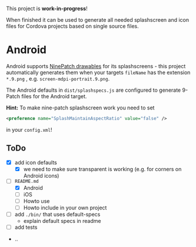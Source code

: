 This project is **work-in-progress**!

When finished it can be used to generate all needed splashscreen and icon files for Cordova projects based on single source files.

# Android

Android supports [NinePatch drawables](https://developer.android.com/guide/topics/graphics/drawables#nine-patch) for its splashscreens - this project automatically generates them when your targets `fileName` has the extension `*.9.png` , e.g. `screen-mdpi-portrait.9.png`.

The Android defaults in `dist/splashspecs.js` are configured to generate 9-Patch files for the Android target.

**Hint:** To make nine-patch splashscreen work you need to set

```xml
<preference name="SplashMaintainAspectRatio" value="false" />
```

in your `config.xml`!

## ToDo

- [x] add icon defaults
  - [x] we need to make sure transparent is working (e.g. for corners on Android icons)
- [ ] `README.md`
  - [x] Android
  - [ ] iOS
  - [ ] Howto use
  - [ ] Howto include in your own project
- [ ] add `./bin/` that uses default-specs
  - explain default specs in readme
- [ ] add tests
- ..
